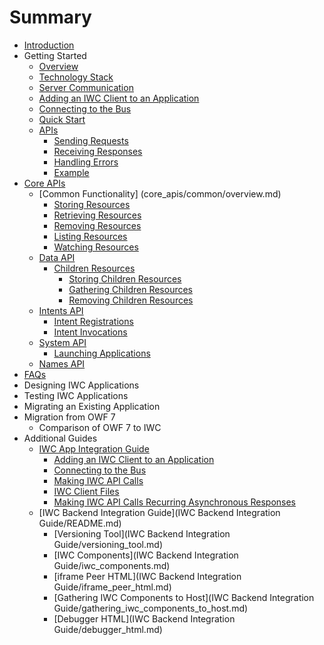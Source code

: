 # Summary
* [Introduction](README.md)
* Getting Started
    * [Overview](getting_started/overview.md)
    * [Technology Stack](getting_started/technologies.md)
    * [Server Communication](getting_started/serverComms.md)
    * [Adding an IWC Client to an Application](getting_started/setup.md)
    * [Connecting to the Bus](getting_started/connecting.md)
    * [Quick Start](quickStart.md)
    * [APIs](getting_started/api/apis.md)
        * [Sending Requests](getting_started/api/api_requests.md)
        * [Receiving Responses](getting_started/api/api_responses.md)
        * [Handling Errors](getting_started/api/api_error.md)
        * [Example](getting_started/api/api_example.md)
* [Core APIs](core_apis/overview.md)
    * [Common Functionality] (core_apis/common/overview.md)
        * [Storing Resources](core_apis/common/storing.md)
        * [Retrieving Resources](core_apis/common/retrieving.md)
        * [Removing Resources](core_apis/common/removing.md)
        * [Listing Resources](core_apis/common/listing.md)
        * [Watching Resources](core_apis/common/watching.md)
    * [Data API](core_apis/data/overview.md)
        * [Children Resources](core_apis/data/children/overview.md)
            * [Storing Children Resources](core_apis/data/children/storing.md)
            * [Gathering Children Resources](core_apis/data/children/storing.md)
            * [Removing Children Resources](core_apis/data/children/removing.md)
    * [Intents API](core_apis/intents/overview.md)
        * [Intent Registrations](core_apis/intents/registration.md)
        * [Intent Invocations](core_apis/intents/invocation.md)
    * [System API](core_apis/system/overview.md)
        * [Launching Applications](core_apis/system/launching.md)
    * [Names API](core_apis/names/overview.md)
* [FAQs](FAQ.md)
* Designing IWC Applications
* Testing IWC Applications
* Migrating an Existing Application
* Migration from OWF 7
    * Comparison of OWF 7 to IWC
* Additional Guides
    * [IWC App Integration Guide](additional_guides/app_integration_guide/README.md)
        * [Adding an IWC Client to an Application](additional_guides/app_integration_guide/adding_an_iwc_client_to_an_application.md)
        * [Connecting to the Bus](additional_guides/app_integration_guide/connecting_to_the_bus.md)
        * [Making IWC API Calls](additional_guides/app_integration_guide/making_iwc_api_calls.md)
        * [IWC Client Files](additional_guides/app_integration_guide/iwc_client_files.md)
        * [Making IWC API Calls Recurring Asynchronous Responses](additional_guides/app_integration_guide/making_iwc_api_calls_asynchronous_responses.md)
    * [IWC Backend Integration Guide](IWC Backend Integration Guide/README.md)
        * [Versioning Tool](IWC Backend Integration Guide/versioning_tool.md)
        * [IWC Components](IWC Backend Integration Guide/iwc_components.md)
        * [iframe Peer HTML](IWC Backend Integration Guide/iframe_peer_html.md)
        * [Gathering IWC Components to Host](IWC Backend Integration Guide/gathering_iwc_components_to_host.md)
        * [Debugger HTML](IWC Backend Integration Guide/debugger_html.md)

